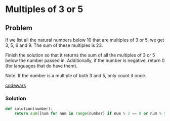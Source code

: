 # Multiples of 3 or 5
## Problem 

If we list all the natural numbers below 10 that are multiples of 3 or 5, we get 3, 5, 6 and 9. The sum of these multiples is 23.

Finish the solution so that it returns the sum of all the multiples of 3 or 5 below the number passed in. Additionally, if the number is negative, return 0 (for languages that do have them).

Note: If the number is a multiple of both 3 and 5, only count it once.

[codewars](https://www.codewars.com/kata/514b92a657cdc65150000006)

### Solution
```python
def solution(number):
    return sum([num for num in range(number) if num % 3 == 0 or num % 5 == 0])
```

